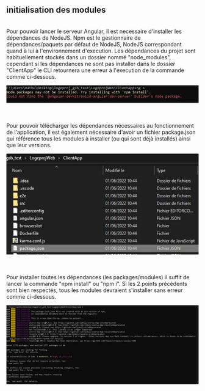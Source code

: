## initialisation des modules

</br>
Pour pouvoir lancer le serveur Angular, il est necessaire d'installer les dépendances de NodeJS. Npm est le gestionnaire de dépendances/paquets par défaut de NodeJS, NodeJS correspondant quand à lui à l'environnement d'execution.
Les dépendances du projet sont habituellement stockés dans un dossier nommé "node_modules", cependant si les dépendances ne sont pas installer dans le dossier "ClientApp" le CLI retournera une erreur à l'execution de la commande comme ci-dessous.

![npm install error](pictures/npm_install_error.JPG "erreur d'installation des modules")


</br></br>
Pour pouvoir télécharger les dépendances nécessaires au fonctionnement de l'application, il est également nécessaire d'avoir un fichier package.json qui référence tous les modules à installer (ou qui sont déjà installés) ainsi que leur versions.

![fichier package.json](pictures/npm_intsall_package.JPG "fichier package.jon")


</br></br>
Pour installer toutes les dépendances (les packages/modules) il suffit de lancer la commande "npm install" ou "npm i". Si les 2 points précédents sont bien respectés, tous les modules devraient s'installer sans erreur comme ci-dessous.

![npm install](pictures/npm_install.JPG "npm install")